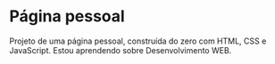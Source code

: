 # Página pessoal
Projeto de uma página pessoal, construída do zero com HTML, CSS e JavaScript.
Estou aprendendo sobre Desenvolvimento WEB.
